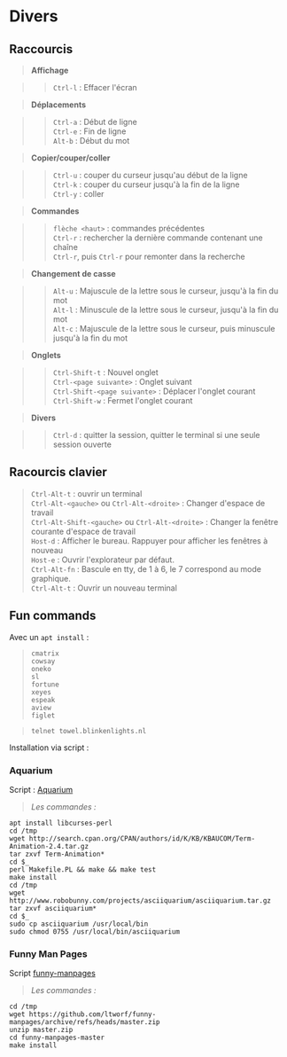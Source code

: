 #  Divers    
    
## Raccourcis    
    
>**Affichage**    
    
>>`Ctrl-l` : Effacer l'écran    
    
>**Déplacements**    
    
>>`Ctrl-a` : Début de ligne    
>>`Ctrl-e` : Fin de ligne    
>>`Alt-b` : Début du mot    
    
>**Copier/couper/coller**    
    
>>`Ctrl-u` : couper du curseur jusqu'au début de la ligne    
>>`Ctrl-k` : couper du curseur jusqu'à la fin de la ligne    
>>`Ctrl-y` : coller    
    
>**Commandes**    
    
>>`flèche <haut>` : commandes précédentes    
>>`Ctrl-r` : rechercher la dernière commande contenant une chaîne    
>>`Ctrl-r`, puis `Ctrl-r` pour remonter dans la recherche    
    
>**Changement de casse**    
    
>>`Alt-u` : Majuscule de la lettre sous le curseur, jusqu'à la fin du mot    
>>`Alt-l` : Minuscule de la lettre sous le curseur, jusqu'à la fin du mot    
>>`Alt-c` : Majuscule de la lettre sous le curseur, puis minuscule jusqu'à la fin du mot    
    
>**Onglets**    
    
>>`Ctrl-Shift-t` : Nouvel onglet    
>>`Ctrl-<page suivante>` : Onglet suivant    
>>`Ctrl-Shift-<page suivante>` : Déplacer l'onglet courant    
>>`Ctrl-Shift-w` : Fermet l'onglet courant    
    
>**Divers**    
    
>>`Ctrl-d` : quitter la session, quitter le terminal si une seule session ouverte    
        
## Racourcis clavier    
    
>`Ctrl-Alt-t` : ouvrir un terminal    
`Ctrl-Alt-<gauche>` ou `Ctrl-Alt-<droite>` : Changer d'espace de travail    
`Ctrl-Alt-Shift-<gauche>` ou `Ctrl-Alt-<droite>` : Changer la fenêtre courante d'espace de travail    
`Host-d` : Afficher le bureau. Rappuyer pour afficher les fenêtres à nouveau    
`Host-e` : Ouvrir l'explorateur par défaut.    
`Ctrl-Alt-fn` : Bascule en tty, de 1 à 6, le 7 correspond au mode graphique.    
`Ctrl-Alt-t` : Ouvrir un nouveau terminal    
    

## Fun commands    
    
Avec un `apt install` :    
  
>`cmatrix`    
`cowsay`    
`oneko`    
`sl`    
`fortune`      
`xeyes`      
`espeak`      
`aview`      
`figlet`      
    
>`telnet towel.blinkenlights.nl`    
    
Installation via script :    
    
### Aquarium    
Script : [Aquarium](../SH/asciiquarium.tar.gz)      
    
>*Les commandes :*    
  
```console    
apt install libcurses-perl    
cd /tmp    
wget http://search.cpan.org/CPAN/authors/id/K/KB/KBAUCOM/Term-Animation-2.4.tar.gz    
tar zxvf Term-Animation*    
cd $_    
perl Makefile.PL && make && make test    
make install    
cd /tmp    
wget http://www.robobunny.com/projects/asciiquarium/asciiquarium.tar.gz    
tar zxvf asciiquarium*    
cd $_    
sudo cp asciiquarium /usr/local/bin    
sudo chmod 0755 /usr/local/bin/asciiquarium    
```    
    
### Funny Man Pages    
Script [funny-manpages](../SH/funnymanpages.tar.gz)      
    
>*Les commandes :*    
  
```console    
cd /tmp    
wget https://github.com/ltworf/funny-manpages/archive/refs/heads/master.zip    
unzip master.zip    
cd funny-manpages-master    
make install    
```    
